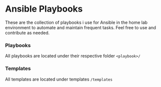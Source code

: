 # Ansible Playbooks
These are the collection of playbooks i use for Ansible in the home lab environment to automate and maintain frequent tasks. Feel free to use and contribute as needed.

### Playbooks
All playbooks are located under their respective folder `<playbook>/`

### Templates
All templates are located under templates `/templates`
